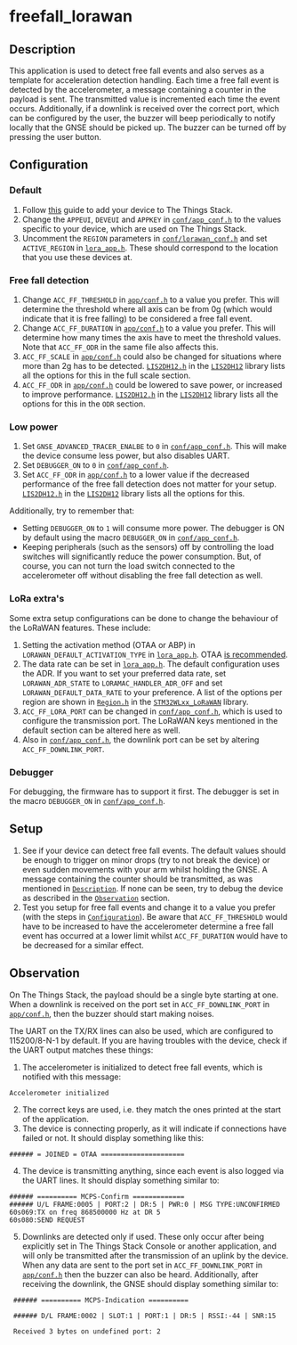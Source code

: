 # freefall\_lorawan

## Description

This application is used to detect free fall events and also serves as a template for acceleration detection handling. Each time a free fall event is detected by the accelerometer, a message containing a counter in the payload is sent. The transmitted value is incremented each time the event occurs. Additionally, if a downlink is received over the correct port, which can be configured by the user, the buzzer will beep periodically to notify locally that the GNSE should be picked up. The buzzer can be turned off by pressing the user button.

## Configuration

### Default
1. Follow [this](https://www.thethingsindustries.com/docs/devices/adding-devices/) guide to add your device to The Things Stack.
2. Change the `APPEUI`, `DEVEUI` and `APPKEY` in [`conf/app_conf.h`](./conf/app_conf.h) to the values specific to your device, which are used on The Things Stack.
3. Uncomment the `REGION` parameters in [`conf/lorawan_conf.h`](./conf/lorawan_conf.h) and set `ACTIVE_REGION` in [`lora_app.h`](./lora_app.h). These should correspond to the location that you use these devices at.

### Free fall detection
1. Change `ACC_FF_THRESHOLD` in [`app/conf.h`](./conf/app_conf.h) to a value you prefer. This will determine the threshold where all axis can be from 0g (which would indicate that it is free falling) to be considered a free fall event.
2. Change `ACC_FF_DURATION` in [`app/conf.h`](./conf/app_conf.h) to a value you prefer. This will determine how many times the axis have to meet the threshold values. Note that `ACC_FF_ODR` in the same file also affects this.
3. `ACC_FF_SCALE` in [`app/conf.h`](./conf/app_conf.h) could also be changed for situations where more than 2g has to be detected. [`LIS2DH12.h`](../../lib/LIS2DH12/LIS2DH12.h) in the [`LIS2DH12`](../../lib/LIS2DH12/) library lists all the options for this in the full scale section.
4. `ACC_FF_ODR` in [`app/conf.h`](./conf/app_conf.h) could be lowered to save power, or increased to improve performance. [`LIS2DH12.h`](../../lib/LIS2DH12/LIS2DH12.h) in the [`LIS2DH12`](../../lib/LIS2DH12/) library lists all the options for this in the `ODR` section.

### Low power

1. Set `GNSE_ADVANCED_TRACER_ENALBE` to `0` in [`conf/app_conf.h`](./conf/app_conf.h). This will make the device consume less power, but also disables UART.
2. Set `DEBUGGER_ON` to `0` in [`conf/app_conf.h`](./conf/app_conf.h).
3. Set `ACC_FF_ODR` in [`app/conf.h`](./conf/app_conf.h) to a lower value if the decreased performance of the free fall detection does not matter for your setup. [`LIS2DH12.h`](../../lib/LIS2DH12/LIS2DH12.h) in the [`LIS2DH12`](../../lib/LIS2DH12/) library lists all the options for this.

Additionally, try to remember that:

- Setting `DEBUGGER_ON` to `1` will consume more power. The debugger is ON by default using the macro `DEBUGGER_ON` in [`conf/app_conf.h`](./conf/app_conf.h).
- Keeping peripherals (such as the sensors) off by controlling the load switches will significantly reduce the power consumption. But, of course, you can not turn the load switch connected to the accelerometer off without disabling the free fall detection as well.

### LoRa extra's

Some extra setup configurations can be done to change the behaviour of the LoRaWAN features. These include:

1. Setting the activation method (OTAA or ABP) in `LORAWAN_DEFAULT_ACTIVATION_TYPE` in [`lora_app.h`](./lora_app.h). OTAA [is recommended](https://www.thethingsindustries.com/docs/devices/abp-vs-otaa/).
2. The data rate can be set in [`lora_app.h`](./lora_app.h). The default configuration uses the ADR. If you want to set your preferred data rate, set `LORAWAN_ADR_STATE` to `LORAMAC_HANDLER_ADR_OFF` and set `LORAWAN_DEFAULT_DATA_RATE` to your preference. A list of the options per region are shown in [`Region.h`](../../lib/STM32WLxx_LoRaWAN/LoRaWAN/Mac/region/Region.h) in the [`STM32WLxx_LoRaWAN`](../../lib/STM32WLxx_LoRaWAN) library.
3. `ACC_FF_LORA_PORT` can be changed in [`conf/app_conf.h`](./conf/app_conf.h), which is used to configure the transmission port. The LoRaWAN keys mentioned in the default section can be altered here as well.
4. Also in [`conf/app_conf.h`](./conf/app_conf.h), the downlink port can be set by altering `ACC_FF_DOWNLINK_PORT`.

### Debugger

For debugging, the firmware has to support it first. The debugger is set in the macro `DEBUGGER_ON` in [`conf/app_conf.h`](./conf/app_conf.h).

## Setup

1. See if your device can detect free fall events. The default values should be enough to trigger on minor drops (try to not break the device) or even sudden movements with your arm whilst holding the GNSE. A message containing the counter should be transmitted, as was mentioned in [`Description`](#description). If none can be seen, try to debug the device as described in the [`Observation`](#observation) section.
2. Test you setup for free fall events and change it to a value you prefer (with the steps in [`Configuration`](#configuration)). Be aware that `ACC_FF_THRESHOLD` would have to be increased to have the accelerometer determine a free fall event has occurred at a lower limit whilst `ACC_FF_DURATION` would have to be decreased for a similar effect.

## Observation

On The Things Stack, the payload should be a single byte starting at one. When a downlink is received on the port set in `ACC_FF_DOWNLINK_PORT` in [`app/conf.h`](./conf/app_conf.h), then the buzzer should start making noises.

The UART on the TX/RX lines can also be used, which are configured to 115200/8-N-1 by default. If you are having troubles with the device, check if the UART output matches these things:

1. The accelerometer is initialized to detect free fall events, which is notified with this message:

```
Accelerometer initialized
```

2. The correct keys are used, i.e. they match the ones printed at the start of the application.
3. The device is connecting properly, as it will indicate if connections have failed or not. It should display something like this:

```
###### = JOINED = OTAA =====================
```

4. The device is transmitting anything, since each event is also logged via the UART lines. It should display something similar to:

```
###### ========== MCPS-Confirm =============
###### U/L FRAME:0005 | PORT:2 | DR:5 | PWR:0 | MSG TYPE:UNCONFIRMED
60s069:TX on freq 868500000 Hz at DR 5
60s080:SEND REQUEST
```

5. Downlinks are detected only if used. These only occur after being explicitly set in The Things Stack Console or another application, and will only be transmitted after the transmission of an uplink by the device. When any data are sent to the port set in `ACC_FF_DOWNLINK_PORT` in [`app/conf.h`](./conf/app_conf.h) then the buzzer can also be heard. Additionally, after receiving the downlink, the GNSE should display something similar to:

```
 ###### ========== MCPS-Indication ==========

 ###### D/L FRAME:0002 | SLOT:1 | PORT:1 | DR:5 | RSSI:-44 | SNR:15

 Received 3 bytes on undefined port: 2
```
